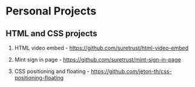 # Personal Projects

## HTML and CSS projects

1. HTML video embed - https://github.com/suretrust/html-video-embed

2. Mint sign in page - https://github.com/suretrust/mint-sign-in-page

3. CSS positioning and floating - https://github.com/jeton-th/css-positioning-floating

